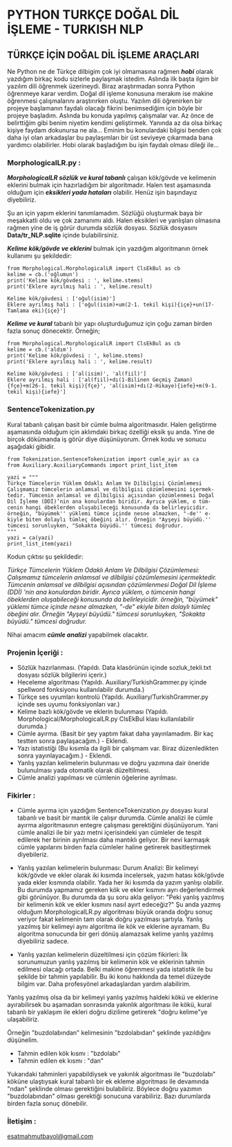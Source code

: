 # PYTHON TURKÇE DOĞAL DİL İŞLEME - TURKISH NLP
## TÜRKÇE İÇİN DOĞAL DİL İŞLEME ARAÇLARI
  
Ne Python ne de Türkçe dilbigim çok iyi olmamasına rağmen ***hobi*** olarak yazdığım birkaç kodu sizlerle paylaşmak istedim. Aslında ilk başta ilgim bir yazılım dili öğrenmek üzerineydi. Biraz araştırmadan sonra Python öğrenmeye karar verdim. Doğal dil işleme konusuna merakım ise makine öğrenmesi çalışmalarını araştırırken oluştu. Yazılım dili öğrenirken bir projeye başlamanın faydalı olacağı fikrini benimsediğim için böyle bir projeye başladım. Aslında bu konuda yapılmış çalışmalar var. Az önce de belirttiğim gibi benim niyetim kendimi geliştirmek. Yanında az da olsa birkaç kişiye faydam dokunursa ne ala...
Eminim bu konulardaki bilgisi benden çok daha iyi olan arkadaşlar bu paylaşımları bir üst seviyeye çıkarmada bana yardımcı olabilirler. 
Hobi olarak başladığım bu işin faydalı olması dileği ile...
  
### MorphologicalLR.py :
  
***MorphologicalLR sözlük ve kural tabanlı*** çalışan kök/gövde ve kelimenin eklerini bulmak için hazırladığım bir algoritmadır. 
Halen test aşamasında olduğum için ***eksikleri yada hataları*** olabilir. Henüz işin başındayız diyebiliriz.
   
Şu an için yapım eklerini tanımlamadım. Sözlüğü oluşturmak baya bir meşakkatli oldu ve çok zamanımı aldı. Halen eksikleri 
ve yanlışları olmasına rağmen yine de iş görür durumda sözlük dosyası. Sözlük dosyasını **Data/tr_NLP.sqlite** içinde 
bulabilirsiniz.
  
***Kelime kök/gövde ve eklerini*** bulmak için yazdığım algoritmanın örnek kullanımı şu şekildedir:
  
```
from Morphological.MorphologicalLR import ClsEkBul as cb
kelime = cb.('oğlumun')
print('Kelime kök/gövdesi : ', kelime.stems)
print('Eklere ayrılmış hali : ', kelime.result)
  
Kelime kök/gövdesi : ['oğul(isim)']
Eklere ayrılmış hali : ['oğul(isim)+um(2-1. tekil kişi){içe}+un(17-Tamlama eki){içe}']
```
  
***Kelime ve kural*** tabanlı bir yapı oluşturduğumuz için çoğu zaman birden fazla sonuç dönecektir. Örneğin;
  
```
from Morphological.MorphologicalLR import ClsEkBul as cb
kelime = cb.('aldım')
print('Kelime kök/gövdesi : ', kelime.stems)
print('Eklere ayrılmış hali : ', kelime.result)
  
Kelime kök/gövdesi : ['al(isim)', 'al(fiil)']
Eklere ayrılmış hali : ['al(fiil)+dı(1-Bilinen Geçmiş Zaman){fçe}+m(26-1. tekil kişi){fçe}', 'al(isim)+dı(2-Hikaye){iefe}+m(9-1. tekil kişi){iefe}']
```
  
### SentenceTokenization.py
  
Kural tabanlı çalışan basit bir cümle bulma algoritmasıdır. Halen geliştirme aşamasında olduğum için aklımdaki birkaç özelliği eksik şu anda. Yine de birçok dökümanda iş görür diye düşünüyorum. Örnek kodu ve sonucu aşağıdaki gibidir.
  
```
from Tokenization.SentenceTokenization import cumle_ayir as ca
from Auxiliary.AuxiliaryCommands import print_list_item

yazi = """
Türkçe Tümcelerin Yüklem Odaklı Anlam Ve Dilbilgisi Çözümlemesi
Çalışmamız tümcelerin anlamsal ve dilbilgisi çözümlemesini içermek-
tedir. Tümcenin anlamsal ve dilbilgisi açısından çözümlenmesi Doğal 
Dil İşleme (DDİ)’nin ana konulardan biridir. Ayrıca yüklem, o tüm-
cenin hangi öbeklerden oluşabileceği konusunda da belirleyicidir. 
örneğin, "büyümek'' yüklemi tümce içinde nesne almazken, "-de'' e-
kiyle biten dolaylı tümleç öbeğini alır. Örneğin "Ayşeyi büyüdü.'' 
tümcesi sorunluyken, "Sokakta büyüdü.'' tümcesi doğrudur.
"""
yazi = ca(yazi)
print_list_item(yazi)
```
  
Kodun çıktısı şu şekildedir:
  
*Türkçe Tümcelerin Yüklem Odaklı Anlam Ve Dilbilgisi Çözümlemesi:
Çalışmamız tümcelerin anlamsal ve dilbilgisi çözümlemesini içermektedir.
Tümcenin anlamsal ve dilbilgisi açısından çözümlenmesi Doğal Dil İşleme (DDİ) 'nin ana konulardan biridir.
Ayrıca yüklem, o tümcenin hangi öbeklerden oluşabileceği konusunda da belirleyicidir.
örneğin, "büyümek" yüklemi tümce içinde nesne almazken, "-de" ekiyle biten dolaylı tümleç öbeğini alır.
Örneğin "Ayşeyi büyüdü." tümcesi sorunluyken, "Sokakta büyüdü." tümcesi doğrudur.*
  
Nihai amacım ***cümle analizi*** yapabilmek olacaktır.
  
### Projenin İçeriği :
  
- Sözlük hazırlanması. (Yapıldı. Data klasörünün içinde sozluk_tekli.txt dosyası sözlük bilgilerini içerir.)
- Heceleme algoritması (Yapıldı. Auxiliary/TurkishGrammer.py içinde spellword fonksiyonu kullanılabilir durumda.)
- Türkçe ses uyumları kontrolü (Yapıldı. Auxiliary/TurkishGrammer.py içinde ses uyumu fonksiyonları var.)
- Kelime bazlı kök/gövde ve eklerin bulunması (Yapıldı. Morphological/MorphologicalLR.py ClsEkBul klası kullanılabilir durumda.)
- Cümle ayırma. (Basit bir şey yaptım fakat daha yayınlamadım. Bir kaç testten sonra paylaşacağım.) - Eklendi.
- Yazı istatistiği (Bu kısımla da ilgili bir çalışmam var. Biraz düzenledikten sonra yayınlayacağım.) - Eklendi.
- Yanlış yazılan kelimelerin bulunması ve doğru yazımına dair öneride bulunulması yada otomatik olarak düzeltilmesi.
- Cümle analizi yapılması ve cümlenin öğelerine ayrılması.
  
### Fikirler :
  
* Cümle ayırma için yazdığım SentenceTokenization.py dosyası kural tabanlı ve basit bir mantık ile çalışır durumda. Cümle analizi ile cümle ayırma algoritmasının entegre çalışması gerektiğini düşünüyorum. Yani cümle analizi ile bir yazı metni içerisindeki yan cümleler de tespit edilerek her birinin ayrılması daha mantıklı geliyor. Bir nevi karmaşık cümle yapılarını birden fazla cümleler haline getirerek basitleştirmek diyebileriz.

* Yanlış yazılan kelimelerin bulunması:
Durum Analizi:
Bir kelimeyi kök/gövde ve ekler olarak iki kısımda incelersek, yazım hatası kök/gövde yada ekler kısmında olabilir. Yada her iki kısımda da yazım yanlışı olabilir. Bu durumda yapmamız gereken kök ve ekler kısmını ayrı değerlendirmek gibi görünüyor. Bu durumda da şu soru akla geliyor: 
"Peki yanlış yazılmış bir kelimenin kök ve ekler kısmını nasıl ayırt edeceğiz?"
Şu anda yazmış olduğum MorphologicalLR.py algoritması büyük oranda doğru sonuç veriyor fakat kelimenin tam olarak doğru yazılması şartıyla. Yanlış yazılmış bir kelimeyi aynı algoritma ile kök ve eklerine ayıramam. Bu algoritma sonucunda bir geri dönüş alamazsak kelime yanlış yazılmış diyebiliriz sadece. 

* Yanlış yazılan kelimelerin düzeltilmesi için çözüm fikirleri: 
İlk sorunumuzun yanlış yazılmış bir kelimenin kök ve eklerinin tahmin edilmesi olacağı ortada. Belki makine öğrenmesi yada istatistik ile bu şekilde bir tahmin yapılabilir. Bu iki konu hakkında da temel düzeyde bilgim var. Daha profesyönel arkadaşlardan yardım alabilirim.

Yanlış yazılmış olsa da bir kelimeyi yanlış yazılmış haldeki kökü ve eklerine ayırabilirsek bu aşamadan sonrasında yakınlık algoritması ile kökü, kural tabanlı bir yaklaşım ile ekleri doğru dizilime getirerek "doğru kelime"ye ulaşabiliriz.

Örneğin "buzdolabından" kelimesinin "bzdolabıdan" şeklinde yazıldığını düşünelim.

* Tahmin edilen kök kısmı : "bzdolabı"
* Tahmin edilen ek kısmı : "dan"

Yukarıdaki tahminleri yapabildiysek ve yakınlık algoritması ile "buzdolabı" köküne ulaştıysak kural tabanlı bir ek ekleme algoritması ile devamında "ndan" şeklinde olması gerektiğini bulabiliriz. Böylece doğru yazımın "buzdolabından" olması gerektiği sonucuna varabiliriz. Bazı durumlarda birden fazla sonuç dönebilir.

### İletişim :
esatmahmutbayol@gmail.com

